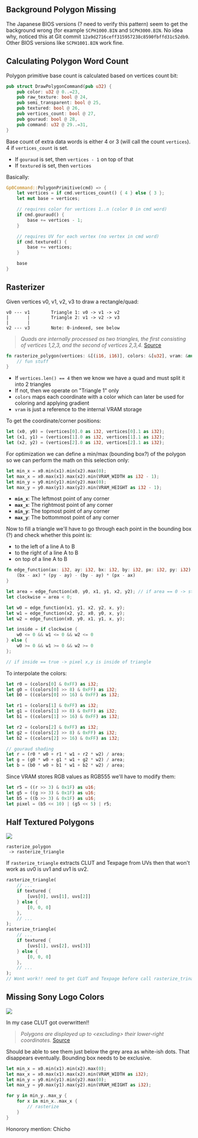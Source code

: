 ## Background Polygon Missing

The Japanese BIOS versions (? need to verify this pattern) seem to get the background wrong (for example `SCPH1000.BIN` and `SCPH3000.BIN`. No idea why, noticed this at Git commit `12a9d2716ceff315957238c8590fbffd31c52db9`. Other BIOS versions like `SCPH1001.BIN` work fine.

## Calculating Polygon Word Count

Polygon primitive base count is calculated based on vertices count bit:

```rust
pub struct DrawPolygonCommand(pub u32) {
	pub color: u32 @ 0..=23,
	pub raw_texture: bool @ 24,
	pub semi_transparent: bool @ 25,
	pub textured: bool @ 26,
	pub vertices_count: bool @ 27,
	pub gouraud: bool @ 28,
	pub command: u32 @ 29..=31,
}
```

Base count of extra data words is either 4 or 3 (will call the count `vertices`). 4 if `vertices_count` is set.
* If `gouraud` is set, then `vertices - 1` on top of that
* If `textured` is set, then `vertices`

Basically:
```rust
Gp0Command::PolygonPrimitive(cmd) => {
	let vertices = if cmd.vertices_count() { 4 } else { 3 };
	let mut base = vertices;

	// requires color for vertices 1..n (color 0 in cmd word)
	if cmd.gouraud() {
		base += vertices - 1;
	}

	// requires UV for each vertex (no vertex in cmd word)
	if cmd.textured() {
		base += vertices;
	}

	base
}
```

## Rasterizer

Given vertices v0, v1, v2, v3 to draw a rectangle/quad:
```
v0 --- v1        Triangle 1: v0 -> v1 -> v2
|       |        Triangle 2: v1 -> v2 -> v3
|       |
v2 --- v3        Note: 0-indexed, see below
```

> *Quads are internally processed as two triangles, the first consisting of vertices 1,2,3, and the second of vertices 2,3,4.* [Source](https://psx-spx.consoledev.net/graphicsprocessingunitgpu/#gpu-render-polygon-commands)

```rust
fn rasterize_polygon(vertices: &[(i16, i16)], colors: &[u32], vram: &mut [u8]) {
	// fun stuff
}
```

* If `vertices.len() == 4` then we know we have a quad and must split it into 2 triangles
* If not, then we operate on "Triangle 1" only
* `colors` maps each coordinate with a color which can later be used for coloring and applying gradient
* `vram` is just a reference to the internal VRAM storage

To get the coordinate/corner positions:
```rust
let (x0, y0) = (vertices[0].0 as i32, vertices[0].1 as i32);
let (x1, y1) = (vertices[1].0 as i32, vertices[1].1 as i32);
let (x2, y2) = (vertices[2].0 as i32, vertices[2].1 as i32);
```

For optimization we can define a min/max (bounding box?) of the polygon so we can perform the math on this selection only:
```rust
let min_x = x0.min(x1).min(x2).max(0);
let max_x = x0.max(x1).max(x2).min(VRAM_WIDTH as i32 - 1);
let min_y = y0.min(y1).min(y2).max(0);
let max_y = y0.max(y1).max(y2).min(VRAM_HEIGHT as i32 - 1);
```
- **`min_x`**: The leftmost point of any corner
- **`max_x`**: The rightmost point of any corner
- **`min_y`**: The topmost point of any corner
- **`max_y`**: The bottommost point of any corner

Now to fill a triangle we'll have to go through each point in the bounding box (?) and check whether this point is:
* to the left of a line A to B
* to the right of a line A to B
* on top of a line A to B

```rust
fn edge_function(ax: i32, ay: i32, bx: i32, by: i32, px: i32, py: i32) -> i32 {
    (bx - ax) * (py - ay) - (by - ay) * (px - ax)
}

let area = edge_function(x0, y0, x1, y1, x2, y2); // if area == 0 -> straight line
let clockwise = area < 0;

let w0 = edge_function(x1, y1, x2, y2, x, y);
let w1 = edge_function(x2, y2, x0, y0, x, y);
let w2 = edge_function(x0, y0, x1, y1, x, y);

let inside = if clockwise {
    w0 <= 0 && w1 <= 0 && w2 <= 0
} else {
    w0 >= 0 && w1 >= 0 && w2 >= 0
};

// if inside == true -> pixel x,y is inside of triangle
```

To interpolate the colors:
```rust
let r0 = (colors[0] & 0xFF) as i32;
let g0 = ((colors[0] >> 8) & 0xFF) as i32;
let b0 = ((colors[0] >> 16) & 0xFF) as i32;

let r1 = (colors[1] & 0xFF) as i32;
let g1 = ((colors[1] >> 8) & 0xFF) as i32;
let b1 = ((colors[1] >> 16) & 0xFF) as i32;

let r2 = (colors[2] & 0xFF) as i32;
let g2 = ((colors[2] >> 8) & 0xFF) as i32;
let b2 = ((colors[2] >> 16) & 0xFF) as i32;

// gouraud shading
let r = (r0 * w0 + r1 * w1 + r2 * w2) / area;
let g = (g0 * w0 + g1 * w1 + g2 * w2) / area;
let b = (b0 * w0 + b1 * w1 + b2 * w2) / area;
```

Since VRAM stores RGB values as RGB555 we'll have to modify them:
```rust
let r5 = ((r >> 3) & 0x1F) as u16;
let g5 = ((g >> 3) & 0x1F) as u16;
let b5 = ((b >> 3) & 0x1F) as u16;
let pixel = (b5 << 10) | (g5 << 5) | r5;
```

## Half Textured Polygons
![](<../attachments/Pasted image 20251025135438.png>)

```
rasterize_polygon
 -> rasterize_triangle
```

If `rasterize_triangle` extracts CLUT and Texpage from UVs then that won't work as uv0 is uv1 and uv1 is uv2.
```rust
rasterize_triangle(
	// ...
	if textured {
		[uvs[0], uvs[1], uvs[2]]
	} else {
		[0, 0, 0]
	},
	// ...
);
rasterize_triangle(
	// ...
	if textured {
		[uvs[1], uvs[2], uvs[3]]
	} else {
		[0, 0, 0]
	},
	// ...
);
// Wont work!! need to get CLUT and Texpage before call rasterize_trinalgle since those are always inside uv0 and uv1
```


## Missing Sony Logo Colors
![](<../attachments/Pasted image 20251025135631.png>)

In my case CLUT got overwritten!!
> *Polygons are displayed up to \<excluding> their lower-right coordinates.* [Source](https://psx-spx.consoledev.net/graphicsprocessingunitgpu/#notes)

Should be able to see them just below the grey area as white-ish dots. That disappears eventually. Bounding box needs to be exclusive.

```rust
let min_x = x0.min(x1).min(x2).max(0);
let max_x = x0.max(x1).max(x2).min(VRAM_WIDTH as i32);
let min_y = y0.min(y1).min(y2).max(0);
let max_y = y0.max(y1).max(y2).min(VRAM_HEIGHT as i32);

for y in min_y..max_y {
	for x in min_x..max_x {
		// rasterize
	}
}
```

Honorory mention: Chicho